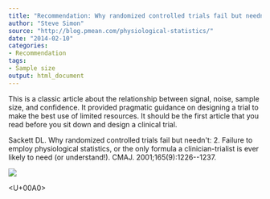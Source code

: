 ```yaml
---
title: "Recommendation: Why randomized controlled trials fail but needn't: 2. Failure to employ physiological statistics, or the only formula a clinician-trialist is ever likely to need (or understand!)"
author: "Steve Simon"
source: "http://blog.pmean.com/physiological-statistics/"
date: "2014-02-10"
categories:
- Recommendation
tags:
- Sample size
output: html_document
---
```


This is a classic article about the relationship between signal, noise,
sample size, and confidence. It provided pragmatic guidance on designing
a trial to make the best use of limited resources. It should be the
first article that you read before you sit down and design a clinical
trial.

<!---More--->

Sackett DL. Why randomized controlled trials fail but needn't: 2.
Failure to employ physiological statistics, or the only formula a
clinician-trialist is ever likely to need (or understand!). CMAJ.
2001;165(9):1226--1237.

![](http://www.pmean.com/images/images/14/physiological-statistics01.png)



<U+00A0>


